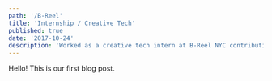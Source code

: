 ```yaml
---
path: '/B-Reel'
title: 'Internship / Creative Tech'
published: true
date: '2017-10-24'
description: 'Worked as a creative tech intern at B-Reel NYC contributing to various projects for Fortune 500 Companies'
---
```


Hello! This is our first blog post.
